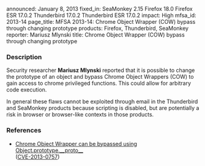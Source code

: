 announced: January 8, 2013
fixed_in: SeaMonkey 2.15
          Firefox 18.0
          Firefox ESR 17.0.2
          Thunderbird 17.0.2
          Thunderbird ESR 17.0.2
impact: High
mfsa_id: 2013-14
page_title: MFSA 2013-14: Chrome Object Wrapper (COW) bypass through changing prototype
products: Firefox, Thunderbird, SeaMonkey
reporter: Mariusz Mlynski
title: Chrome Object Wrapper (COW) bypass through changing prototype

<h3>Description</h3>

<p>Security researcher <strong>Mariusz Mlynski</strong> reported that it is possible to change the prototype of an object and bypass Chrome Object Wrappers (COW) to gain access to chrome privileged functions. This could allow for arbitrary code execution.</p>


<p class="note">In general these flaws cannot be exploited through email in the Thunderbird and SeaMonkey products because scripting is disabled, but are potentially a risk in browser or browser-like contexts in those products.
</p>


<h3>References</h3>

<ul>
  <li><a href="https://bugzilla.mozilla.org/show_bug.cgi?id=813901">
      Chrome Object Wrapper can be bypassed using Object.prototype.__proto__</a></li>
   (<a href="http://cve.mitre.org/cgi-bin/cvename.cgi?name=CVE-2013-0757" class="ex-ref">CVE-2013-0757</a>)
</ul>



